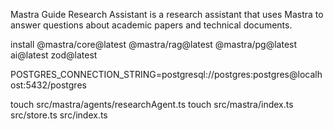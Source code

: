 Mastra Guide Research Assistant is a research assistant that uses Mastra to answer questions about academic papers and technical documents.

install @mastra/core@latest @mastra/rag@latest @mastra/pg@latest ai@latest zod@latest

POSTGRES_CONNECTION_STRING=postgresql://postgres:postgres@localhost:5432/postgres

touch src/mastra/agents/researchAgent.ts
touch src/mastra/index.ts src/store.ts src/index.ts

